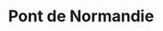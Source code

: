 ---
guid: "767c12afe748"
title: "Pont de Normandie"
latlng: "49.435100, 0.273605"
youtubeId: "J57Klshns5Q" 
---